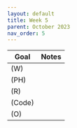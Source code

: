 ```yaml
---
layout: default
title: Week 5
parent: October 2023
nav_order: 5                                                                    
---
```



| Goal | Notes |
| ----------- | ----------- |
|(W)| |
|(PH)| |
|(R)| |
|(Code)| |
|(O)| |